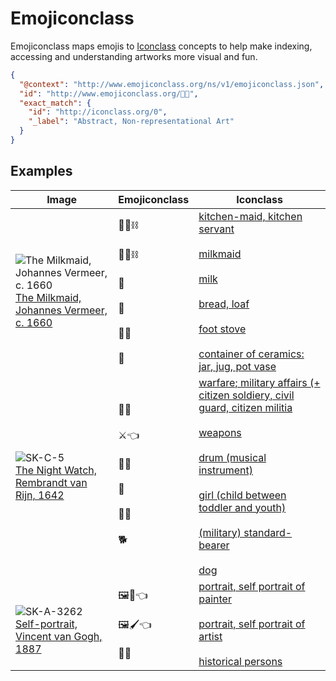 # Emojiconclass

Emojiconclass maps emojis to [Iconclass](http://iconclass.org/) concepts to help make indexing, accessing and understanding artworks more visual and fun.

~~~json
{
  "@context": "http://www.emojiconclass.org/ns/v1/emojiconclass.json",
  "id": "http://www.emojiconclass.org/🎨🤔",
  "exact_match": {
    "id": "http://iconclass.org/0",
    "_label": "Abstract, Non-representational Art"
  }
}
~~~



## Examples

| Image                                                        | Emojiconclass                                                | Iconclass                                                    |
| ------------------------------------------------------------ | ------------------------------------------------------------ | ------------------------------------------------------------ |
| ![The Milkmaid, Johannes Vermeer, c. 1660](https://lh3.googleusercontent.com/cRtF3WdYfRQEraAcQz8dWDJOq3XsRX-h244rOw6zwkHtxy7NHjJOany7u4I2EG_uMAfNwBLHkFyLMENzpmfBTSYXIH_F=w300)<br />[The Milkmaid, Johannes Vermeer, c. 1660](http://hdl.handle.net/10934/RM0001.COLLECT.6417) | 👩‍🍳️⛓️<br /><br />🥛👩⛓️<br /><br />🥛<br /><br />🍞<br /><br />🦶🔥<br /><br />🏺 | [kitchen-maid, kitchen servant](http://iconclass.org/41C222)<br /><br />[milkmaid](http://iconclass.org/47I22311)<br /><br />[milk](http://iconclass.org/41C6413)<br /><br />[bread, loaf](http://iconclass.org/41C621)<br /><br />[foot stove](http://iconclass.org/41B23)<br /><br />[container of ceramics: jar, jug, pot vase](http://iconclass.org/41A773) |
| ![SK-C-5](https://lh3.googleusercontent.com/J-mxAE7CPu-DXIOx4QKBtb0GC4ud37da1QK7CzbTIDswmvZHXhLm4Tv2-1H3iBXJWAW_bHm7dMl3j5wv_XiWAg55VOM=w300)<br />[The Night Watch, Rembrandt van Rijn, 1642](http://hdl.handle.net/10934/RM0001.COLLECT.5216) | 💂🧑<br /><br />⚔️👈<br /><br />🥁🎵<br /><br />👧<br /><br />💂🏴<br /><br />🐕 | [warfare; military affairs (+ citizen soldiery, civil guard, citizen militia](http://iconclass.org/45(+26))<br /><br />[weapons](http://iconclass.org/45C1)<br /><br />[drum (musical instrument)](http://iconclass.org/48C7341)<br /><br />[girl (child between toddler and youth)](http://iconclass.org/31D11222)<br/><br />[(military) standard-bearer](http://iconclass.org/45D12)<br /><br />[dog](http://iconclass.org/34B11) |
| <br />![SK-A-3262](https://lh3.googleusercontent.com/Ckjq-HkB2XhEsbuMsei0MR5fLTODfkcXY8qQTG-XLHVxE0jLO9DnSYaVE8n1kCrcm9AMKzoWB2w03LrY0v7eoj5hYw=w300)<br />[Self-portrait, Vincent van Gogh, 1887](http://hdl.handle.net/10934/RM0001.COLLECT.9617) | 🖼️🎨👈<br /><br />🖼️🖌️👈<br /><br />📜👥                             | [portrait, self portrait of painter](http://iconclass.org/48C513)<br/><br />[portrait, self portrait of artist](http://iconclass.org/48B3)<br/><br />[historical persons](http://iconclass.org/61B2) |





